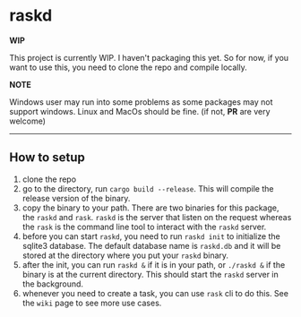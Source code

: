 # raskd

**WIP**

This project is currently WIP. I haven't packaging this yet. So for now, if you
want to use this, you need to clone the repo and compile locally.

**NOTE**

Windows user may run into some problems as some packages may not support
windows. Linux and MacOs should be fine. (if not, **PR** are very welcome)

---

## How to setup

1. clone the repo 
2. go to the directory, run `cargo build --release`. This will compile the
   release version of the binary.
3. copy the binary to your path. There are two binaries for this package, the
   `raskd` and `rask`. `raskd` is the server that listen on the request whereas
   the `rask` is the command line tool to interact with the `raskd` server.
4. before you can start `raskd`, you need to run `raskd init` to initialize the
   sqlite3 database. The default database name is `raskd.db` and it will be
   stored at the directory where you put your `raskd` binary.
5. after the init, you can run `raskd &` if it is in your path, or `./raskd &`
   if the binary is at the current directory. This should start the `raskd`
   server in the background.
6. whenever you need to create a task, you can use `rask` cli to do this. See
   the `wiki` page to see more use cases.